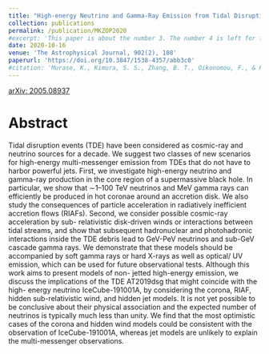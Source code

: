 ```yaml
---
title: "High-energy Neutrino and Gamma-Ray Emission from Tidal Disruption Events"
collection: publications
permalink: /publication/MKZOP2020
#excerpt: 'This paper is about the number 3. The number 4 is left for future work.'
date: 2020-10-16
venue: 'The Astrophysical Journal, 902(2), 108'
paperurl: 'https://doi.org/10.3847/1538-4357/abb3c0'
#citation: 'Murase, K., Kimura, S. S., Zhang, B. T., Oikonomou, F., & Petropoulou, M. (2020). High-Energy Neutrino and Gamma-Ray Emission from Tidal Disruption Events. Astrophys. J., 902(2), 108. https://doi.org/10.3847/1538-4357/abb3c0'
---
```

[arXiv: 2005.08937](https://arxiv.org/abs/2005.08937)

# Abstract
Tidal disruption events (TDE) have been considered as cosmic-ray and neutrino sources for a decade. We suggest two classes of new scenarios for high-energy multi-messenger emission from TDEs that do not have to harbor powerful jets. First, we investigate high-energy neutrino and gamma-ray production in the core region of a supermassive black hole. In particular, we show that ∼1–100 TeV neutrinos and MeV gamma rays can efficiently be produced in hot coronae around an accretion disk. We also study the consequences of particle acceleration in radiatively inefficient accretion flows (RIAFs). Second, we consider possible cosmic-ray acceleration by sub- relativistic disk-driven winds or interactions between tidal streams, and show that subsequent hadronuclear and photohadronic interactions inside the TDE debris lead to GeV-PeV neutrinos and sub-GeV cascade gamma rays. We demonstrate that these models should be accompanied by soft gamma rays or hard X-rays as well as optical/ UV emission, which can be used for future observational tests. Although this work aims to present models of non- jetted high-energy emission, we discuss the implications of the TDE AT2019dsg that might coincide with the high- energy neutrino IceCube-191001A, by considering the corona, RIAF, hidden sub-relativistic wind, and hidden jet models. It is not yet possible to be conclusive about their physical association and the expected number of neutrinos is typically much less than unity. We find that the most optimistic cases of the corona and hidden wind models could be consistent with the observation of IceCube-191001A, whereas jet models are unlikely to explain the multi-messenger observations.